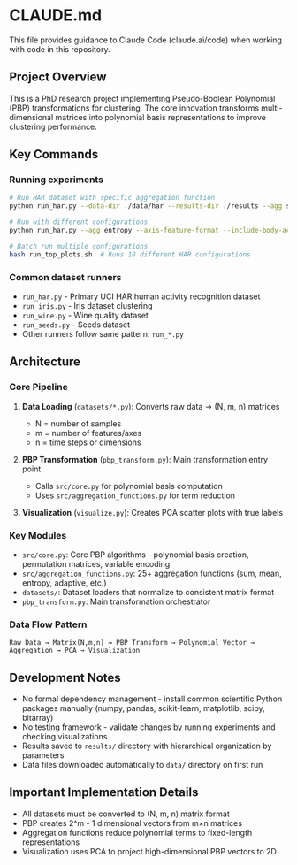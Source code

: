 # CLAUDE.md

This file provides guidance to Claude Code (claude.ai/code) when working with code in this repository.

## Project Overview

This is a PhD research project implementing Pseudo-Boolean Polynomial (PBP) transformations for clustering. The core innovation transforms multi-dimensional matrices into polynomial basis representations to improve clustering performance.

## Key Commands

### Running experiments
```bash
# Run HAR dataset with specific aggregation function
python run_har.py --data-dir ./data/har --results-dir ./results --agg sum

# Run with different configurations
python run_har.py --agg entropy --axis-feature-format --include-body-acc

# Batch run multiple configurations
bash run_top_plots.sh  # Runs 18 different HAR configurations
```

### Common dataset runners
- `run_har.py` - Primary UCI HAR human activity recognition dataset
- `run_iris.py` - Iris dataset clustering
- `run_wine.py` - Wine quality dataset
- `run_seeds.py` - Seeds dataset
- Other runners follow same pattern: `run_*.py`

## Architecture

### Core Pipeline
1. **Data Loading** (`datasets/*.py`): Converts raw data → (N, m, n) matrices
   - N = number of samples
   - m = number of features/axes  
   - n = time steps or dimensions

2. **PBP Transformation** (`pbp_transform.py`): Main transformation entry point
   - Calls `src/core.py` for polynomial basis computation
   - Uses `src/aggregation_functions.py` for term reduction

3. **Visualization** (`visualize.py`): Creates PCA scatter plots with true labels

### Key Modules

- `src/core.py`: Core PBP algorithms - polynomial basis creation, permutation matrices, variable encoding
- `src/aggregation_functions.py`: 25+ aggregation functions (sum, mean, entropy, adaptive, etc.)
- `datasets/`: Dataset loaders that normalize to consistent matrix format
- `pbp_transform.py`: Main transformation orchestrator

### Data Flow Pattern
```
Raw Data → Matrix(N,m,n) → PBP Transform → Polynomial Vector → Aggregation → PCA → Visualization
```

## Development Notes

- No formal dependency management - install common scientific Python packages manually (numpy, pandas, scikit-learn, matplotlib, scipy, bitarray)
- No testing framework - validate changes by running experiments and checking visualizations
- Results saved to `results/` directory with hierarchical organization by parameters
- Data files downloaded automatically to `data/` directory on first run

## Important Implementation Details

- All datasets must be converted to (N, m, n) matrix format
- PBP creates 2^m - 1 dimensional vectors from m×n matrices
- Aggregation functions reduce polynomial terms to fixed-length representations
- Visualization uses PCA to project high-dimensional PBP vectors to 2D
